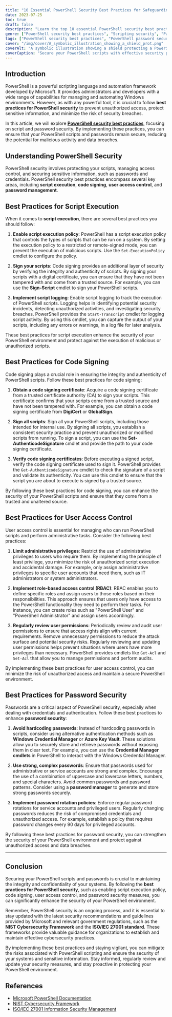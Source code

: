 ```yaml
---
title: "10 Essential PowerShell Security Best Practices for Safeguarding Your Scripts"
date: 2023-07-25
toc: true
draft: false
description: "Learn the top 10 essential PowerShell security best practices for safeguarding your scripts, passwords, and sensitive information. Enhance the security of your PowerShell environment and protect against unauthorized access and potential security breaches."
genre: ["PowerShell security best practices", "Scripting security", "Password security", "IT security", "Cybersecurity", "Windows administration", "Automation", "Secure coding", "Network security", "Data protection"]
tags: ["PowerShell security best practices", "PowerShell password security best practices", "best practices for securing and using PowerShell", "script execution policy", "code signing", "user access control", "password security", "hardcoding passwords", "strong passwords", "password rotation policies", "safeguarding PowerShell scripts", "protecting passwords in PowerShell", "managing script execution in PowerShell", "securing sensitive information in PowerShell", "enhancing PowerShell security"]
cover: "/img/cover/A_symbolic_illustration_showing_a_shield_prot.png"
coverAlt: "A symbolic illustration showing a shield protecting a PowerShell script."
coverCaption: "Secure your PowerShell scripts with effective security practices."
---
```


## Introduction

PowerShell is a powerful scripting language and automation framework developed by Microsoft. It provides administrators and developers with a wide range of capabilities for managing and automating Windows environments. However, as with any powerful tool, it is crucial to follow **best practices for PowerShell security** to prevent unauthorized access, protect sensitive information, and minimize the risk of security breaches.

In this article, we will explore [**PowerShell security best practices**](https://simeononsecurity.com/articles/secure-coding-standards-for-powershell/), focusing on script and password security. By implementing these practices, you can ensure that your PowerShell scripts and passwords remain secure, reducing the potential for malicious activity and data breaches.

## Understanding PowerShell Security

PowerShell security involves protecting your scripts, managing access control, and securing sensitive information, such as passwords and credentials. PowerShell security best practices encompass several key areas, including **script execution**, **code signing**, **user access control**, and **password management**.

## Best Practices for Script Execution

When it comes to **script execution**, there are several best practices you should follow:

1. **Enable script execution policy**: PowerShell has a script execution policy that controls the types of scripts that can be run on a system. By setting the execution policy to a restricted or remote-signed mode, you can prevent the execution of malicious scripts. Use the `Set-ExecutionPolicy` cmdlet to configure the policy.

2. **Sign your scripts**: Code signing provides an additional layer of security by verifying the integrity and authenticity of scripts. By signing your scripts with a digital certificate, you can ensure that they have not been tampered with and come from a trusted source. For example, you can use the **Sign-Script** cmdlet to sign your PowerShell scripts.

3. **Implement script logging**: Enable script logging to track the execution of PowerShell scripts. Logging helps in identifying potential security incidents, detecting unauthorized activities, and investigating security breaches. PowerShell provides the `Start-Transcript` cmdlet for logging script activity. By using this cmdlet, you can capture the output of your scripts, including any errors or warnings, in a log file for later analysis.

These best practices for script execution enhance the security of your PowerShell environment and protect against the execution of malicious or unauthorized scripts.

## Best Practices for Code Signing

Code signing plays a crucial role in ensuring the integrity and authenticity of PowerShell scripts. Follow these best practices for code signing:

1. **Obtain a code signing certificate**: Acquire a code signing certificate from a trusted certificate authority (CA) to sign your scripts. This certificate confirms that your scripts come from a trusted source and have not been tampered with. For example, you can obtain a code signing certificate from **DigiCert** or **GlobalSign**.

2. **Sign all scripts**: Sign all your PowerShell scripts, including those intended for internal use. By signing all scripts, you establish a consistent security practice and prevent unauthorized or modified scripts from running. To sign a script, you can use the **Set-AuthenticodeSignature** cmdlet and provide the path to your code signing certificate.

3. **Verify code signing certificates**: Before executing a signed script, verify the code signing certificate used to sign it. PowerShell provides the `Get-AuthenticodeSignature` cmdlet to check the signature of a script and validate its authenticity. You can use this cmdlet to ensure that the script you are about to execute is signed by a trusted source.

By following these best practices for code signing, you can enhance the security of your PowerShell scripts and ensure that they come from a trusted and unaltered source.

## Best Practices for User Access Control

User access control is essential for managing who can run PowerShell scripts and perform administrative tasks. Consider the following best practices:

1. **Limit administrative privileges**: Restrict the use of administrative privileges to users who require them. By implementing the principle of least privilege, you minimize the risk of unauthorized script execution and accidental damage. For example, only assign administrative privileges to specific user accounts that need them, such as IT administrators or system administrators.

2. **Implement role-based access control (RBAC)**: RBAC enables you to define specific roles and assign users to those roles based on their responsibilities. This approach ensures that users only have access to the PowerShell functionality they need to perform their tasks. For instance, you can create roles such as "PowerShell User" and "PowerShell Administrator" and assign users accordingly.

3. **Regularly review user permissions**: Periodically review and audit user permissions to ensure that access rights align with current requirements. Remove unnecessary permissions to reduce the attack surface and potential security risks. Regularly reviewing and updating user permissions helps prevent situations where users have more privileges than necessary. PowerShell provides cmdlets like `Get-Acl` and `Set-Acl` that allow you to manage permissions and perform audits.

By implementing these best practices for user access control, you can minimize the risk of unauthorized access and maintain a secure PowerShell environment.

## Best Practices for Password Security

Passwords are a critical aspect of PowerShell security, especially when dealing with credentials and authentication. Follow these best practices to enhance **password security**:

1. **Avoid hardcoding passwords**: Instead of hardcoding passwords in scripts, consider using alternative authentication methods such as **Windows Credential Manager** or **Azure Key Vault**. These solutions allow you to securely store and retrieve passwords without exposing them in clear text. For example, you can use the **Credential Manager cmdlets** in PowerShell to interact with the Windows Credential Manager.

2. **Use strong, complex passwords**: Ensure that passwords used for administrative or service accounts are strong and complex. Encourage the use of a combination of uppercase and lowercase letters, numbers, and special characters. Avoid common passwords and password patterns. Consider using a **password manager** to generate and store strong passwords securely.

3. **Implement password rotation policies**: Enforce regular password rotations for service accounts and privileged users. Regularly changing passwords reduces the risk of compromised credentials and unauthorized access. For example, establish a policy that requires password changes every 90 days for privileged accounts.

By following these best practices for password security, you can strengthen the security of your PowerShell environment and protect against unauthorized access and data breaches.

______

## Conclusion

Securing your PowerShell scripts and passwords is crucial to maintaining the integrity and confidentiality of your systems. By following the **best practices for PowerShell security**, such as enabling script execution policy, code signing, user access control, and password security measures, you can significantly enhance the security of your PowerShell environment.

Remember, PowerShell security is an ongoing process, and it is essential to stay updated with the latest security recommendations and guidelines provided by Microsoft and relevant government regulations, such as the **NIST Cybersecurity Framework** and the **ISO/IEC 27001 standard**. These frameworks provide valuable guidance for organizations to establish and maintain effective cybersecurity practices.

By implementing these best practices and staying vigilant, you can mitigate the risks associated with PowerShell scripting and ensure the security of your systems and sensitive information. Stay informed, regularly review and update your security measures, and stay proactive in protecting your PowerShell environment.

## References

- [Microsoft PowerShell Documentation](https://docs.microsoft.com/powershell/)
- [NIST Cybersecurity Framework](https://www.nist.gov/cyberframework)
- [ISO/IEC 27001 Information Security Management](https://www.iso.org/isoiec-27001-information-security.html)
